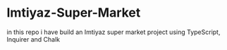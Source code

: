 # Imtiyaz-Super-Market
in this repo i have build an Imtiyaz super market project using TypeScript, Inquirer and Chalk
